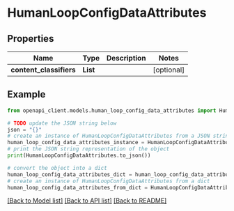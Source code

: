 # HumanLoopConfigDataAttributes


## Properties

Name | Type | Description | Notes
------------ | ------------- | ------------- | -------------
**content_classifiers** | **List** |  | [optional] 

## Example

```python
from openapi_client.models.human_loop_config_data_attributes import HumanLoopConfigDataAttributes

# TODO update the JSON string below
json = "{}"
# create an instance of HumanLoopConfigDataAttributes from a JSON string
human_loop_config_data_attributes_instance = HumanLoopConfigDataAttributes.from_json(json)
# print the JSON string representation of the object
print(HumanLoopConfigDataAttributes.to_json())

# convert the object into a dict
human_loop_config_data_attributes_dict = human_loop_config_data_attributes_instance.to_dict()
# create an instance of HumanLoopConfigDataAttributes from a dict
human_loop_config_data_attributes_from_dict = HumanLoopConfigDataAttributes.from_dict(human_loop_config_data_attributes_dict)
```
[[Back to Model list]](../README.md#documentation-for-models) [[Back to API list]](../README.md#documentation-for-api-endpoints) [[Back to README]](../README.md)


